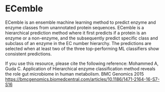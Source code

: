 # ECemble

ECemble is an ensemble machine learning method to predict enzyme and enzyme classes from unannotated protein sequences. ECemble is a hierarchical prediction method where it first predicts if a protein is an enzyme or a non-enzyme, and the subsequently predict specific class and subclass of an enzyme in the EC number hierarchy. The predictions are selected when at least two of the three top-performing ML classifiers show consistent predictions.

If you use this resource, please cite the following reference: 
Mohammed A, Guda C. Application of Hierarchical enzyme classification method reveals the role gut microbiome in human metabolism. BMC Genomics 2015
https://bmcgenomics.biomedcentral.com/articles/10.1186/1471-2164-16-S7-S16
